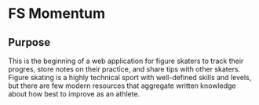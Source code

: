 # FS Momentum

## Purpose

This is the beginning of a web application for figure skaters to track their progres, store notes on their practice, and share tips with other skaters. Figure skating is a highly technical sport with well-defined skills and levels, but there are few modern resources that aggregate written knowledge about how best to improve as an athlete. 
